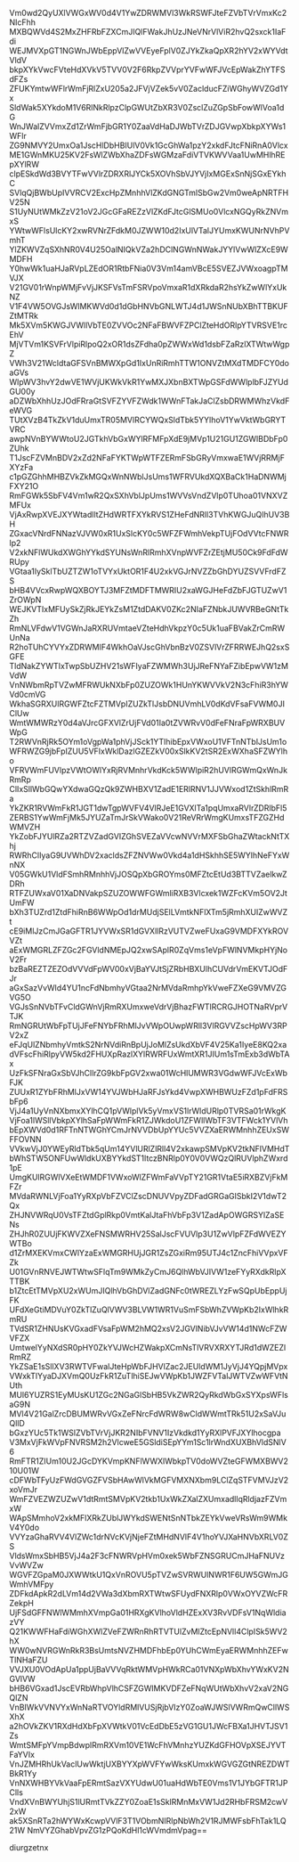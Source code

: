 Vm0wd2QyUXlVWGxWV0d4V1YwZDRWMVl3WkRSWFJteFZVbTVrVmxKc2NIcFhh
MXBQWVd4S2MxZHFRbFZXCmJIQlFWakJhUzJNeVNrVlViR2hvQ2sxck1IaFdi
WEJMVXpGT1NGWnJWbEppVlZwVVEyeFplV0ZJYkZkaQpXR2hYV2xWYVdtVldV
bkpXYkVwcFVteHdXVkV5TVV0V2F6RkpZVVprYVFwWFJVcEpWakZhYTFSdFZs
ZFUKYmtwWFlrWmFjRlZxU205a2JFVjVZek5vV0ZaclducFZiWGhyWVZGd1Yx
SldWak5XYkdoM1V6RlNkRlpzClpGWUtZbXR3V0ZsclZuZGpSbFowWlVoa1dG
WnJWalZVVmxZd1ZrWmFjbGR1Y0ZaaVdHaDJWbTVrZDJGVwpXbkpXYWs1WFlr
ZG9NMVY2UmxOa1JscHlDbHBIUlV0Vk1GcGhWa1pzY2xkdFJtcFNiRnA0Vlcx
ME1GWnMKU25KV2FsWlZWbXhaZDFsWGMzaFdiVTVKWVVaa1UwMHlhREpXYlRW
clpESkdWd3BVYTFwVVlrZDRXRlJYCk5XOVhSbVJYVjIxMGExSnNjSGxEYkhC
SVlqQjBWbUpIVVRCV2ExcHpZMnhhVlZKdGNGTmlSbGw2Vm0weApNRTFHV25N
S1UyNUtWMkZzV21oV2JGcGFaREZzVlZKdFJtcGlSMUo0VlcxNGQyRkZNVmxS
YWtwWFlsUlcKY2xwRVNrZFdkM0JZWW10d2IxUlVTalJYUmxKWUNrNVhPVmhT
YlZKWVZqSXhNR0V4U25OalNIQkVZa2hDClNGWnNWakJYYlVwWlZXcE9WMDFH
Y0hwWk1uaHJaRVpLZEdOR1RtbFNia0V3Vm14amVBcE5SVEZJVWxoagpTMVJX
V21GV01rWnpWMjFvVjJKSFVsTmFSRVpoVmxaR1dXRkdaR2hsYkZwWlYxUkNZ
V1F4VW5OVGJsWlMKWVd0d1dGbHNVbGNLWTJ4d1JWSnNUbXBhTTBKUFZtMTRk
Mk5XVm5KWGJVWllVbTE0ZVVOc2NFaFBWVFZPClZteHdORlpYTVRSVE1rcEhV
MjVTVm1KSVFrVlpiRlpoQ2xOR1dsZFdha0pZWWxWd1dsbFZaRzlXTWtwWgpZ
VWh3V21WcldtaGFSVnBMWXpGd1IxUnRiRmhTTW1ONVZtMXdTMDFCY0doaGVs
WlpWV3hvY2dwVE1WVjUKWkVkR1YwMXJXbnBXTWpGSFdWWlplbFJZYUdGU00y
aDZWbXhhUzJOdFRraGtSVFZYVFZWdk1WWnFTakJaClZsbDRWMWhzVkdFeWVG
TUtXVzB4TkZkV1duUmxTR05MVlRCYWQxSldTbk5YYlhoV1YwVktWbGRYTVRC
awpNVnBYWWtoU2JGTkhVbGxWYlRFMFpXdE9jMVp1U21GU1ZGWlBDbFp0ZUhk
T1JscFZVMnBDV2xZd2NFaFYKTWpWTFZERmFSbGRyVmxwaE1WVjRRMjFXYzFa
c1pGZGhhMHBZVkZkMGQxWnNWblJsUms1WFRVUkdXQXBaCk1HaDNWMjFXY21O
RmFGWk5SbFV4Vm1wR2QxSXhVblJpUms1WVVsVndZVlp0TUhoa01VNXVZMFUx
VjAxRwpXVEJXYWtadlltZHdWRTFXYkRVS1ZHeFdNRll3TVhKWGJuQlhUV3BH
ZGxacVNrdFNNazVJVW0xR1UxSlcKY0c5WFZFWmhVekpTUjFOdVVtcFNWRlp2
V2xkNFlWUkdXWGhYYkdSYUNsWnRlRmhXVnpWVFZrZEtjMU50Ck9FdFdWRUpy
VGtaa1IySklTbUZTZW1oTVYxUktOR1F4U2xkVGJrNVZZbGhDYUZSVVFrdFZS
bHB4VVcxRwpWQXBOYTJ3MFZtMDFTMWRIU2xaWGJHeFdZbFJGTUZwV1ZrOWpN
WEJKVTIxMFUySkZjRkJEYkZsM1ZtdDAKV0ZKc2NIaFZNbkJUWVRBeGNtTkZh
RmNLVFdwV1VGWnJaRXRUVmtaeVZteHdhVkpzY0c5Uk1uaFBVakZrCmRWUnNa
R2hoTUhCYVYxZDRWMlF4WkhOaVJscGhVbnBzV0ZSVlVrZFRRWEJhQ2sxSGFE
TldNakZYWTIxTwpSbUZHV21sWFIyaFZWMWh3UjJReFNYaFZibEpwVW1zMVdW
VnNWbmRpTVZwMFRWUkNXbFp0ZUZOWk1HUnYKWVVkV2N3cFhiR3hYWVd0cmVG
WkhaSGRXUlRGWFZtcFZTMVpIZUZkTlJsbDNUVmhLV0dKdVFsaFVWM0JIClUw
WmtWMWRzY0d4aVJrcGFXVlZrUjFVd01Ia0tZVWRvV0dFeFNraFpWRXBUVWpG
T2RWVnRjRk5OYm1oVgpWa1phVjJSck1YTlhibEpxVWxoU1VFTnNTblJsUm1o
WFRWZG9jbFpIZUU5VFIxWklDazlGZEZkV00xSlkKV2tSR2ExWXhaSFZWYlho
VFRVWmFUVlpzVWtOWlYxRjRVMnhrVkdKck5WWlpiR2hUVlRGWmQxWnJkRmRp
ClIxSllWbGQwYXdwaGQzQk9ZWHBXV1ZadE1ERlRNV1JJVWxod1ZtSkhlRmRa
YkZKR1RVWmFkR1JGT1dwTgpWVFV4VlRJeE1GVXlTa1pqUmxaRVlrZDRlbFl5
ZERBS1YwWmFjMk5JYUZaTmJrSkVWako0V21ReVRrWmgKUmxsTFZGZHdWMVZH
YkZobFJYUlRZa2RTZVZadGVIZGhSVEZaVVcwNVVrMXFSbGhaZWtackNtTXhj
RWRhClIyaG9UVWhDV2xacldsZFZNVWw0Vkd4a1dHSkhhSE5WYlhNeFYxWnNX
V05GWkU1VldFSmhRMnhhVjJOSQpXbGROYms0MFZtcEtUd3BTTVZaelkwZDRh
RTFZUWxaV01XaDNVakpSZUZOWWFGWmliRXB3Vlcxek1WZFcKVm5OV2JtUmFW
bXh3TUZrd1ZtdFhiRnB6WWpOd1drMUdjSElLVmtkNFlXTm5jRmhXUlZwWVZt
cE9iMlJzCmJGaGFTR1JYVWxSR1dGVXllRzVUTVZweFUxaG9VMDFXYkROVVZt
aExWMGRLZFZGc2FGVldNMEpJQ2xwSAplR0ZqVms1eVpFWlNVMkpHYjNoV2Fr
bzBaREZTZEZOdVVVdFpWV00xVjBaYVJtSjZRbHBXUlhCUVdrVmEKVTJOdFJr
aGxSazVvWld4YU1ncFdNbmhyVGtaa2NrMVdaRmhpYkVweFZXeG9VMVZGVG5O
VGJsSnNVbTFvCldGWnVjRmRXUmxweVdrVjBhazFWTlRCRGJHOTNaRVprVTJK
RmNGRUtWbFpTUjJFeFNYbFRhMlJvVWpOUwpWRll3VlRGVVZscHpWV3RPV2xZ
eFJqUlZNbmhyVmtkS2NrNVdiRnBpUjJoMlZsUkdXbVF4V25Ka1IyeE8KQ2xa
dVFscFhiRlpyVW5kd2FHUXpRazlXYlRWRFUxWmtXR1JIUm1sTmExb3dWbTAx
UzFkSFNraGxSbVJhCllrZG9kbFpGV2xwa01WcHlUMWR3VGdwWFJVcExWbFJK
ZUUxR1ZYbFRhMlJxVW14YVJWbHJaRFJsYkd4VwpXWHBWUzFZd1pFdFRSbFp6
VjJ4a1UyVnNXbmxXYlhCQ1pVWlplVk5yVmxVS1lrWldURlp0TVRSa01rWkgK
VjFoa1lWSllVbkpXYlhSaFpWWmFkR1ZJWkdoU1ZFWllWbTF3VTFWck1YVlVh
bEpXWVd0d1RFTnNTWGhYCmJrNVVDbUpYYUc5VVZXaERWMnhhZEUxSWFFOVNN
VVkwVjJ0YWEyRldTbk5qUm14YVlURlZlRll4V2xkawpSMVpKV2tkNFlVMHdT
bWhSTW5ONFUwWldkUXBYYkdST1ltczBNRlp0Y0V0VWQzQlRUVlphZWxrd1pE
UmgKUlRGWlVXeEtWMDF1VWxoWlZFWmFaVVpTY21GR1VtaE5iRXBZVjFkMFZr
MVdaRWNLVjFoa1YyRXpVbFZVClZscDNUVVpyZDFadGRGaGlSbkI2V1dwT2Qx
ZHJNVWRqU0VsTFZtdGplRkp0VmtKalJtaFhVbFp3V1ZadApOWGRSYlZaSENs
ZHJhR0ZUUjFKWVZXeFNSMWRHV25SalJscFVUVlp3U1ZwVlpFZFdWVEZYWTBo
d1ZrMXEKVmxCWlYzaExWMGRHUjJGR1ZsZGxiRm95UTJ4c1ZncFhiVVpxVFZk
U01GVnRNVEJWTWtwSFlqTm9WMkZyCmJ6QlhWbVJIVW1zeFYyRXdkRlpXTTBK
b1ZtcEtTMVpXU2xWUmJIQlhVbGhDVlZadGNFc0tWREZLYzFwSQpUbEppUjFK
UFdXeGtiMDVuY0ZkTlZuQlVWV3BLVW1WR1VuSmFSbWhZVWpKb2IxWlhkRmRU
TVdSR1ZHNUsKVGxadFVsaFpWM2hMQ2xsV2JGVlNibVJvVW14d1NWcFZWVFZX
UmtwelYyNXdSR0pHY0ZkYVJWcHZWakpXCmNsTlVRVXRXYTJRd1dWZEZlRmRZ
YkZSaE1sSllXV3RWTVFwalJteHpWbFJHVlZac2JEUldWM1JyVjJ4YQpjMVpx
VWxkTlYyaDJXVmQ0UzFkR1ZuTlhiSEJwVWpKb1JWZFVTalJWTVZwWFVtNUth
MUl6YUZRS1EyMUsKU1ZGc2NGaGlSbHB5VkZWR2QyRkdWbGxSYXpsWFlsaG9N
MVl4V21GalZrcDBUMWRvVGxZeFNrcFdWRW8wCldWWmtTRk51U2xSaVJuQllD
bGxzYUc5Tk1WSlZVbTVrVjJKR2NIbFVNV1IzVkdkd1YyRXlPVFJXYlhocgpa
V3MxVjFkWVpFNVRSM2h2VlcweE5GSldiSEpYYm1Sc1lrWndXUXBhVldSNlV6
RmFTR1ZIUm10U2JGcDYKVmpKNFlWWXlWbkpTV0doWVZteGFWMXBWV210U01W
cDFWbTFyUzFWdGVGZFVSbHAwWlVkMGFVMXNXbm9LClZqSTFVMVJzV2xoVmJr
WmFZVEZWZUZwV1dtRmtSMVpKV2tkb1UxWkZXalZXUmxadllqRldjazFZVmxW
WApSMmhoV2xkMFlXRkZUblJWYkdSWENtSnNTbkZEYkVweVRsWm9WMkV4Y0do
VVYzaGhaRVV4VlZWc1drNVcKVjNjeFZtMHdNVlF4V1hoYVJXaHNVbXRLV0ZS
VldsWmxSbHB5VjJ4a2F3cFNWRVpHVm0xek5WbFZNSGRUCmJHaFNUVzVvWVZw
WGVFZGpaM0JXWWtkU1QxVnROVU5pTVZwSVRWUlNWR1F6UW5GWmJGWmhVMFpy
ZDFkdApkR2dLVm14d2VWa3dXbmRXTWtwSFUydFNXRlp0VWxOYVZWcFRZekpH
UjFSdGFFNWlWMmhXVmpGa01HRXgKVlhoVldHZExXV3RvVDFsV1NqWldiazVY
Q21KWWFHaFdiWGhXWlZVeFZWRnRhRTVTUlZvMlZtcEpNVll4ClpISk5WV2hX
WW0wNVRGWnRkR3BsUmtsNVZHMDFhbEp0YUhCWmEyaERWMnhhZEFwTlNHaFZU
VVJXU0VOdApUa1ppUjBaVVVqRktWMVpHWkRCa01VNXpWbXhvYWxKV2NGVlVW
bHB6VGxad1JscEVRbWhpVlhCSFZGWlMKVDFZeFNqWUtWbXhvV2xaV2NGQlZN
VnBIWkVVNVYxWnNaRTVOYldRMlVUSjRjbVIzY0ZoaWJWSlVWRmQwCllWSXhX
a2hOVkZKV1RXdHdXbFpXVWtkV01VcEdDbE5zVG1GU1JWcFBXa1JHVTJSV1Zs
WmtSMFpYVmpBdwplRmRXVm10VE1WcFhVMnhzYUZKdGFHOVpXSEJYVTFaYVIx
VnJZMHRhUkVaclUwWktjUXBYYXpWVFYwWksKUmxkWGVGZGtNREZDWTBkR1Yy
VnNXWHBYVkVaaFpERmtSazVXYUdwU01uaHdWbTE0Vms1V1JYbGFTR1JPClls
VndXVnBWYUhjS1lURmtTVkZZY0ZoaE1sSklRMnMxVW1Jd2RHbFRSM2cwV2xW
ak5XSnRTa2hWYWxKcwpVVlF3T1VObmNIRlpNbWh2V1RJMWFsbFhTak1LQ21W
NmVYZGhabVpvZG1zPQoKdHl1cWVmdmVpag==

diurgzetnx